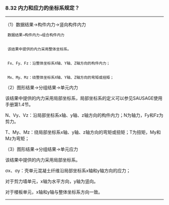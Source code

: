 ﻿### 8.32  内力和应力的坐标系规定？
---



（1）数据结果→构件内力→竖向构件内力


     数据结果→构件内力→组合构件内力


     该结果中提供的内力采用整体坐标系。


     Fx、Fy、Fz：沿整体坐标系X轴、Y轴、Z轴方向的构件内力；


     Mx、My、Mz：绕整体坐标系X轴、Y轴、Z轴方向的弯矩或扭矩；


（2）图形结果→分组结果→单元内力


该结果中提供的内力采用局部坐标系，局部坐标系的定义可以参见SAUSAGE使用手册第1.4节。


N、Vy、Vz：沿局部坐标系x轴、y轴、z轴方向的构件内力；N为轴力，Fy和Fz为剪力。


T、My、Mz：绕局部坐标系x轴、y轴、z轴方向的弯矩或扭矩；T为扭矩，My和Mz为弯矩；


（3）图形结果→分组结果→单元应力


该结果中提供的内力采用局部坐标系。


σx、σy：壳单元混凝土纤维沿局部坐标系x轴和y轴方向的应力；


对于剪力墙单元，x轴为水平方向，y轴为竖向。


对于楼板单元，x轴和y轴与整体坐标系方向一致。


---
